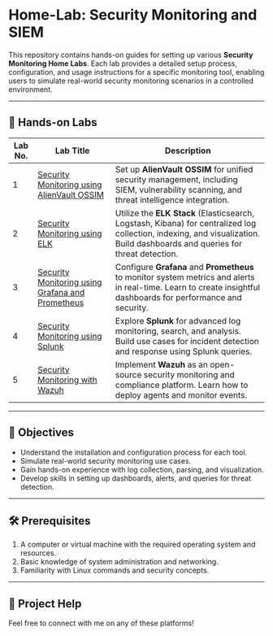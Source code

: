 # Home-Lab: Security Monitoring and SIEM 

This repository contains hands-on guides for setting up various **Security Monitoring Home Labs**. Each lab provides a detailed setup process, configuration, and usage instructions for a specific monitoring tool, enabling users to simulate real-world security monitoring scenarios in a controlled environment.

---

## 📂 Hands-on Labs

| **Lab No.** | **Lab Title**                                             | **Description**                                                                                           |
|-------------|-----------------------------------------------------------|-----------------------------------------------------------------------------------------------------------|
| 1           | [Security Monitoring using AlienVault OSSIM](Security%20Monitoring%20using%20AlienVault%20OSSIM.md) | Set up **AlienVault OSSIM** for unified security management, including SIEM, vulnerability scanning, and threat intelligence integration. |
| 2           | [Security Monitoring using ELK](Security%20Monitoring%20using%20ELK.md)                         | Utilize the **ELK Stack** (Elasticsearch, Logstash, Kibana) for centralized log collection, indexing, and visualization. Build dashboards and queries for threat detection. |
| 3           | [Security Monitoring using Grafana and Prometheus](Security%20Monitoring%20using%20Grafana%20and%20Prometheus.md) | Configure **Grafana** and **Prometheus** to monitor system metrics and alerts in real-time. Learn to create insightful dashboards for performance and security. |
| 4           | [Security Monitoring using Splunk](Security%20Monitoring%20using%20Splunk.md)                  | Explore **Splunk** for advanced log monitoring, search, and analysis. Build use cases for incident detection and response using Splunk queries. |
| 5           | [Security Monitoring with Wazuh](Security%20Monitoring%20with%20Wazuh.md)                      | Implement **Wazuh** as an open-source security monitoring and compliance platform. Learn how to deploy agents and monitor events. |


---

## 🎯 Objectives

- Understand the installation and configuration process for each tool.
- Simulate real-world security monitoring use cases.
- Gain hands-on experience with log collection, parsing, and visualization.
- Develop skills in setting up dashboards, alerts, and queries for threat detection.

---

## 🛠️ Prerequisites

1. A computer or virtual machine with the required operating system and resources.
2. Basic knowledge of system administration and networking.
3. Familiarity with Linux commands and security concepts.

---
## 🤝 Project Help



Feel free to connect with me on any of these platforms!
